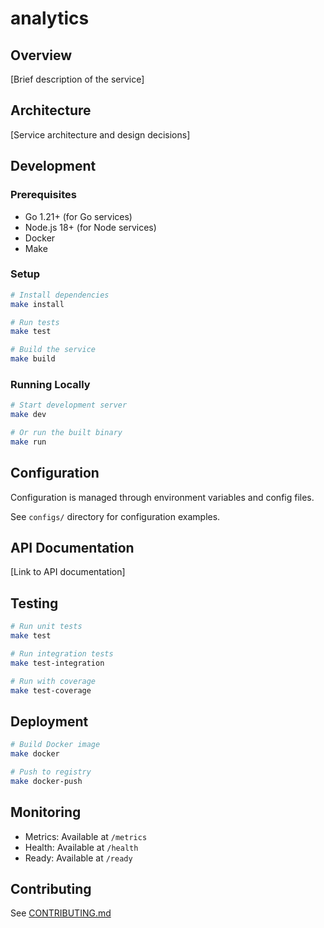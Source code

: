 # analytics

## Overview

[Brief description of the service]

## Architecture

[Service architecture and design decisions]

## Development

### Prerequisites

- Go 1.21+ (for Go services)
- Node.js 18+ (for Node services)
- Docker
- Make

### Setup

```bash
# Install dependencies
make install

# Run tests
make test

# Build the service
make build
```

### Running Locally

```bash
# Start development server
make dev

# Or run the built binary
make run
```

## Configuration

Configuration is managed through environment variables and config files.

See `configs/` directory for configuration examples.

## API Documentation

[Link to API documentation]

## Testing

```bash
# Run unit tests
make test

# Run integration tests
make test-integration

# Run with coverage
make test-coverage
```

## Deployment

```bash
# Build Docker image
make docker

# Push to registry
make docker-push
```

## Monitoring

- Metrics: Available at `/metrics`
- Health: Available at `/health`
- Ready: Available at `/ready`

## Contributing

See [CONTRIBUTING.md](../../CONTRIBUTING.md)
